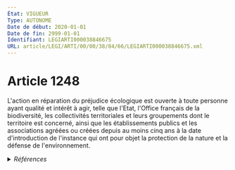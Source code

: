 ```yaml
---
État: VIGUEUR
Type: AUTONOME
Date de début: 2020-01-01
Date de fin: 2999-01-01
Identifiant: LEGIARTI000038846675
URL: article/LEGI/ARTI/00/00/38/84/66/LEGIARTI000038846675.xml
---
```


<h1>Article 1248</h1>

L'action en réparation du préjudice écologique est ouverte à toute personne
ayant qualité et intérêt à agir, telle que l'Etat, l'Office français de la
biodiversité, les collectivités territoriales et leurs groupements dont le
territoire est concerné, ainsi que les établissements publics et les
associations agréées ou créées depuis au moins cinq ans à la date d'introduction
de l'instance qui ont pour objet la protection de la nature et la défense de
l'environnement.


<details>
  <summary><em>Références</em></summary>

  <h2>Articles faisant référence à l'article</h2>
  
  <ul>
    <li>
      <a href="https://legal.tricoteuses.fr//redirection/LEGIARTI000038823690?vers=git&vers=legifrance">LOI n° 2019-773 du 24 juillet 2019 portant création de l'Office français de la biodiversité, modifiant les missions des fédérations des chasseurs et renforçant la police de l'environnement - article 21 ENTIEREMENT_MODIF</a> MODIFIE source
    </li>
  </ul>
  
  <h2>Références faites par l'article</h2>
  
  <ul>
    <li>
      2019-07-24 MODIFIE cible <a href="https://legal.tricoteuses.fr//redirection/LEGIARTI000038823690?vers=git&vers=legifrance">LOI n° 2019-773 du 24 juillet 2019 portant création de l'Office français de la biodiversité, modifiant les missions des fédérations des chasseurs et renforçant la police de l'environnement - article 21 ENTIEREMENT_MODIF</a>
    </li>
    <li>
      2999-01-01 CITATION cible <a href="https://legal.tricoteuses.fr//redirection/LEGIARTI000033019128?vers=git&vers=legifrance">Code civil - article 1252 AUTONOME VIGUEUR, en vigueur depuis le 2016-10-01</a>
    </li>
  </ul>
</details>
